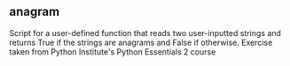 ## **anagram**
Script for a user-defined function that reads two user-inputted strings and returns True if the strings are anagrams and False if otherwise. Exercise taken from Python Institute's Python Essentials 2 course
